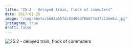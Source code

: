 ```yaml
---
title: "25.2 - delayed train, flock of commuters"
date: 2017-01-25
image: "/img/photo/bbd2a55fdc03406d766674e3fc13ee8d.jpg"
instagram: true
draft: false
---
```


![25.2 - delayed train, flock of commuters](/img/photo/bbd2a55fdc03406d766674e3fc13ee8d.jpg)
